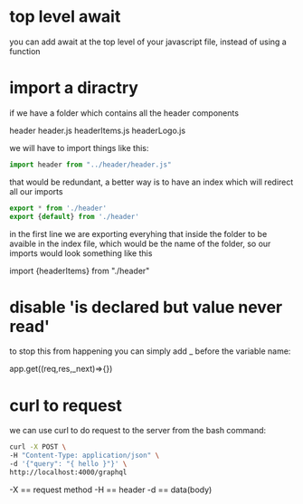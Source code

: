 # top level await
you can add await at the top level of your javascript file, instead of 
using a function

# import a diractry

if we have a folder which contains all the header components

header
	header.js
	headerItems.js
	headerLogo.js

we will have to import things like this:

```js
import header from "../header/header.js"
```

that would be redundant, a better way is to have an index which will redirect all our imports

```js
export * from './header'
export {default} from './header'

```

in the first line we are exporting everyhing that inside the folder to be avaible in the index file, which would be the name of the folder, so our imports would look something like this

import {headerItems} from "./header"

# disable 'is declared but value never read'

to stop this from happening you can simply add _ before the variable name:

app.get((req,res,_next)=>{})

# curl to request

we can use curl to do request to the server from the bash command:

```bash
curl -X POST \
-H "Content-Type: application/json" \
-d '{"query": "{ hello }"}' \
http://localhost:4000/graphql
```

-X == request method
-H == header 
-d == data(body)
